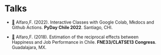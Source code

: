 # Talks

- [💬](https://github.com/fralfaro/portfolio/blob/main/docs/files/talks/PyDayChile2022_talk.pdf) Alfaro,F. (2022). Interactive Classes with Google Colab, Mkdocs and Github Actions. **PyDay Chile 2022**. Santiago, CHI.

- [💬](https://github.com/fralfaro/portfolio/blob/main/docs/files/talks/FNE33_talk.pdf) Alfaro,F. (2018). Estimation of the reciprocal effects between Happiness and Job Performance in Chile. **FNE33/CLATSE13 Congress**. 
Guadalajara, MX.
